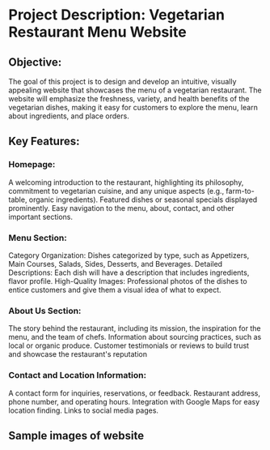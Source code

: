 # Project Description: Vegetarian Restaurant Menu Website

## Objective:
The goal of this project is to design and develop an intuitive, visually appealing website that showcases the menu of a vegetarian restaurant. The website will emphasize the freshness, variety, and health benefits of the vegetarian dishes, making it easy for customers to explore the menu, learn about ingredients, and place orders.

## Key Features:

### Homepage:
A welcoming introduction to the restaurant, highlighting its philosophy, commitment to vegetarian cuisine, and any unique aspects (e.g., farm-to-table, organic ingredients).
Featured dishes or seasonal specials displayed prominently.
Easy navigation to the menu, about, contact, and other important sections.

### Menu Section:
Category Organization: Dishes categorized by type, such as Appetizers, Main Courses, Salads, Sides, Desserts, and Beverages.
Detailed Descriptions: Each dish will have a description that includes ingredients, flavor profile.
High-Quality Images: Professional photos of the dishes to entice customers and give them a visual idea of what to expect.

### About Us Section:
The story behind the restaurant, including its mission, the inspiration for the menu, and the team of chefs.
Information about sourcing practices, such as local or organic produce.
Customer testimonials or reviews to build trust and showcase the restaurant's reputation

### Contact and Location Information:
A contact form for inquiries, reservations, or feedback.
Restaurant address, phone number, and operating hours.
Integration with Google Maps for easy location finding.
Links to social media pages.

## Sample images of website


